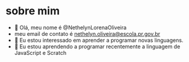 # sobre mim
-  👋 Olá, meu nome é @NethelynLorenaOliveira
- meu email de contato é nethelyn.oliveira@escola.pr.gov.br
- 👀 Eu estou interessado em aprender a programar novas linguagens.
- 🌱 Eu estou aprendendo a programar recentemente a linguagem de JavaScript e Scratch



